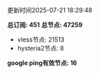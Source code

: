更新时间2025-07-21 18:29:48

**总订阅: 451**
**总节点: 47259**
- vless节点: 21513
- hysteria2节点: 8

**google ping有效节点: 16**
